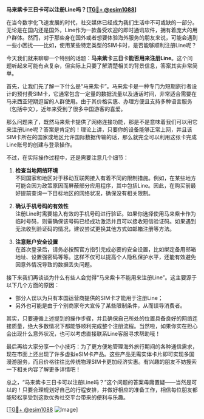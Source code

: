 **马来紫卡三日卡可以注册Line吗？[[TG💪+ @esim1088](https://t.me/s/esim1088)]**

在当今数字化飞速发展的时代，社交媒体已经成为我们生活中不可或缺的一部分。无论是在国内还是国外，Line作为一款备受欢迎的即时通讯软件，拥有着庞大的用户群体。然而，对于那些身在国外或者想要体验海外服务的朋友来说，可能会遇到一些小困扰——比如，使用某些特定类型的SIM卡时，是否能够顺利注册Line呢？

今天我们就来聊聊一个特别的话题：**马来紫卡三日卡能否用来注册Line**。这个问题听起来可能有点复杂，但实际上只要了解清楚相关的背景信息，答案其实非常简单。

首先，让我们先了解一下什么是“马来紫卡”。马来紫卡是一种专门为短期旅行者设计的预付费SIM卡，它通常包含一定量的数据流量以及通话时间，非常适合需要在马来西亚短期逗留的人群使用。由于其价格实惠、办理方便且支持多种语言服务（包括中文），近年来受到了很多中国游客的喜爱。

那么问题来了，既然马来紫卡提供了网络连接功能，那是不是意味着我们可以用它来注册Line呢？答案是肯定的！理论上讲，只要你的设备能够正常上网，并且该SIM卡所在的国家或地区允许国际数据传输的话，那么就完全可以利用这张卡完成Line账号的创建与登录操作。

不过，在实际操作过程中，还是需要注意几个细节：

1. **检查当地网络环境**  
   不同国家和地区对于移动互联网接入有着不同的限制措施。例如，在某些地方可能会因为政策原因而屏蔽部分应用程序，其中包括Line。因此，在购买前最好提前查询一下目标地区的网络状况，确保没有相关限制。

2. **确认手机号码的有效性**  
   注册Line时需要输入有效的手机号码进行验证。如果你选择使用马来紫卡作为临时号码，则需确保该号码已经成功激活并且可以接收短信验证码。如果遇到无法收到验证码的情况，建议尝试更换其他方式如邮箱注册等方法。

3. **注意账户安全设置**  
   在首次登录后，请务必按照官方指引完成必要的安全设置，比如绑定备用邮箱地址、设置强密码等等。这样不仅可以提高个人隐私保护水平，还能有效避免因意外情况导致的数据丢失问题。

接下来我们再谈谈为什么有些人会觉得“马来紫卡不能用来注册Line”。这主要源于以下几个方面的原因：
- 部分人误以为只有本国运营商提供的SIM卡才能用于注册Line；
- 另外也可能是由于个别商家夸大宣传了某些限制条件，从而误导消费者。

其实，只要遵循上述提到的操作步骤，并且确保自己所处的位置具备良好的网络连接质量，绝大多数情况下都能够顺利完成整个注册流程。当然啦，如果你实在担心会出现什么意外状况，也可以考虑直接联系Line客服寻求帮助哦！

最后再给大家分享一个小技巧：为了更方便地管理海外旅行期间的各种通信需求，现在市面上还出现了许多虚拟eSIM卡产品。这些产品无需实体卡片即可实现多国漫游服务，而且价格往往比传统物理SIM卡更加经济实惠。有兴趣的朋友不妨搜索一下相关内容了解更多详情吧！

总之，“马来紫卡三日卡可以注册Line吗？”这个问题的答案毋庸置疑——当然是可以的！只要合理规划好自己的行程安排，并做好相应的准备工作，相信每位朋友都能轻松享受到这款优秀社交平台带来的便利与乐趣。

[[TG💪+ @esim1088](https://t.me/s/esim1088) ![Image](https://i.postimg.cc/4NQfJmqS/Snipaste-2025-05-13-00-14-12.png)]